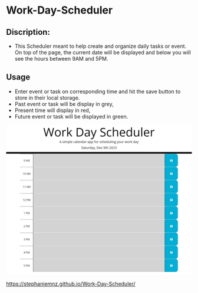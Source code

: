 # Work-Day-Scheduler

## Discription:
- This Scheduler meant to help create and organize daily tasks or event. On top of the page, the current date will be displayed and below you will see the hours between 9AM and 5PM.

## Usage
- Enter event or task on corresponding time and hit the save button to store in their local storage.
- Past event or task will be display in grey,
- Present time will display in red,
- Future event or task will be displayed in green.

![Alt text](image.png)

https://stephaniemnz.github.io/Work-Day-Scheduler/